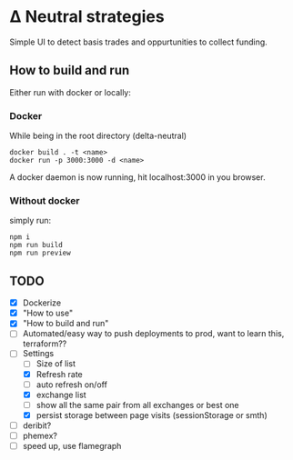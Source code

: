 # Δ Neutral strategies

Simple UI to detect basis trades and oppurtunities to collect funding.

## How to build and run

Either run with docker or locally:

### Docker
While being in the root directory (delta-neutral)
```
docker build . -t <name>
docker run -p 3000:3000 -d <name>
```
A docker daemon is now running, hit localhost:3000 in you browser.

### Without docker
simply run:
```
npm i
npm run build
npm run preview
```
## TODO

- [X] Dockerize
- [X] "How to use"
- [X] "How to build and run"
- [ ] Automated/easy way to push deployments to prod, want to learn this, terraform??
- [ ] Settings
  - [ ] Size of list
  - [x] Refresh rate
  - [ ] auto refresh on/off
  - [x] exchange list
  - [ ] show all the same pair from all exchanges or best one
  - [x] persist storage between page visits (sessionStorage or smth)
- [ ] deribit?
- [ ] phemex?
- [ ] speed up, use flamegraph

